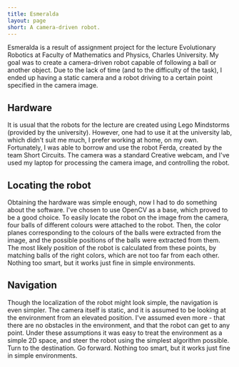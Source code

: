 ```yaml
---
title: Esmeralda
layout: page
short: A camera-driven robot.
---
```

Esmeralda is a result of assignment project for the lecture Evolutionary Robotics at Faculty of Mathematics and Physics, Charles University. My goal was to create a camera-driven robot capable of following a ball or another object. Due to the lack of time (and to the difficulty of the task), I ended up having a static camera and a robot driving to a certain point specified in the camera image.

## Hardware

It is usual that the robots for the lecture are created using Lego Mindstorms (provided by the university). However, one had to use it at the university lab, which didn't suit me much, I prefer working at home, on my own. Fortunately, I was able to borrow and use the robot Ferda, created by the team Short Circuits. The camera was a standard Creative webcam, and I've used my laptop for processing the camera image, and controlling the robot.

## Locating the robot

Obtaining the hardware was simple enough, now I had to do something about the software. I've chosen to use OpenCV as a base, which proved to be a good choice. To easily locate the robot on the image from the camera, four balls of different colours were attached to the robot. Then, the color planes corresponding to the colours of the balls were extracted from the image, and the possible positions of the balls were extracted from them. The most likely position of the robot is calculated from these points, by matching balls of the right colors, which are not too far from each other. Nothing too smart, but it works just fine in simple environments.

## Navigation

Though the localization of the robot might look simple, the navigation is even simpler. The camera itself is static, and it is assumed to be looking at the environment from an elevated position. I've assumed even more - that there are no obstacles in the environment, and that the robot can get to any point. Under these assumptions it was easy to treat the environment as a simple 2D space, and steer the robot using the simplest algorithm possible. Turn to the destination. Go forward. Nothing too smart, but it works just fine in simple environments.

